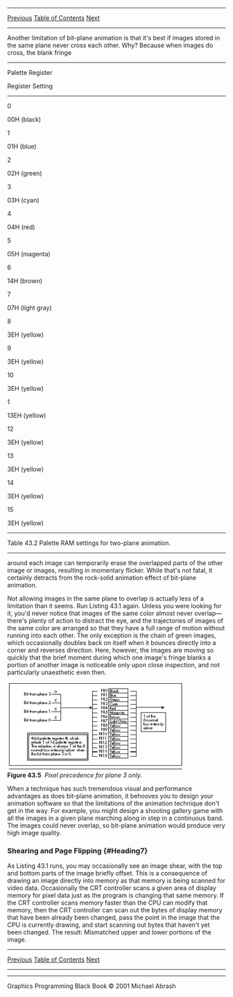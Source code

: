   ------------------------ --------------------------------- --------------------
  [Previous](43-04.html)   [Table of Contents](index.html)   [Next](43-06.html)
  ------------------------ --------------------------------- --------------------

Another limitation of bit-plane animation is that it's best if images
stored in the same plane never cross each other. Why? Because when
images do cross, the blank fringe

* * * * *

Palette Register

Register Setting

* * * * *

0

00H (black)

1

01H (blue)

2

02H (green)

3

03H (cyan)

4

04H (red)

5

05H (magenta)

6

14H (brown)

7

07H (light gray)

8

3EH (yellow)

9

3EH (yellow)

10

3EH (yellow)

1

13EH (yellow)

12

3EH (yellow)

13

3EH (yellow)

14

3EH (yellow)

15

3EH (yellow)

* * * * *

Table 43.2 Palette RAM settings for two-plane animation.

* * * * *

around each image can temporarily erase the overlapped parts of the
other image or images, resulting in momentary flicker. While that's not
fatal, it certainly detracts from the rock-solid animation effect of
bit-plane animation.

Not allowing images in the same plane to overlap is actually less of a
limitation than it seems. Run Listing 43.1 again. Unless you were
looking for it, you'd never notice that images of the same color almost
never overlap—there's plenty of action to distract the eye, and the
trajectories of images of the same color are arranged so that they have
a full range of motion without running into each other. The only
exception is the chain of green images, which occasionally doubles back
on itself when it bounces directly into a corner and reverses direction.
Here, however, the images are moving so quickly that the brief moment
during which one image's fringe blanks a portion of another image is
noticeable only upon close inspection, and not particularly unaesthetic
even then.

![](images/43-05.jpg)\
 **Figure 43.5**  *Pixel precedence for plane 3 only.*

When a technique has such tremendous visual and performance advantages
as does bit-plane animation, it behooves you to design your animation
software so that the limitations of the animation technique don't get in
the way. For example, you might design a shooting gallery game with all
the images in a given plane marching along in step in a continuous band.
The images could never overlap, so bit-plane animation would produce
very high image quality.

### Shearing and Page Flipping {#Heading7}

As Listing 43.1 runs, you may occasionally see an image shear, with the
top and bottom parts of the image briefly offset. This is a consequence
of drawing an image directly into memory as that memory is being scanned
for video data. Occasionally the CRT controller scans a given area of
display memory for pixel data just as the program is changing that same
memory. If the CRT controller scans memory faster than the CPU can
modify that memory, then the CRT controller can scan out the bytes of
display memory that have been already been changed, pass the point in
the image that the CPU is currently drawing, and start scanning out
bytes that haven't yet been changed. The result: Mismatched upper and
lower portions of the image.

  ------------------------ --------------------------------- --------------------
  [Previous](43-04.html)   [Table of Contents](index.html)   [Next](43-06.html)
  ------------------------ --------------------------------- --------------------

* * * * *

Graphics Programming Black Book © 2001 Michael Abrash
